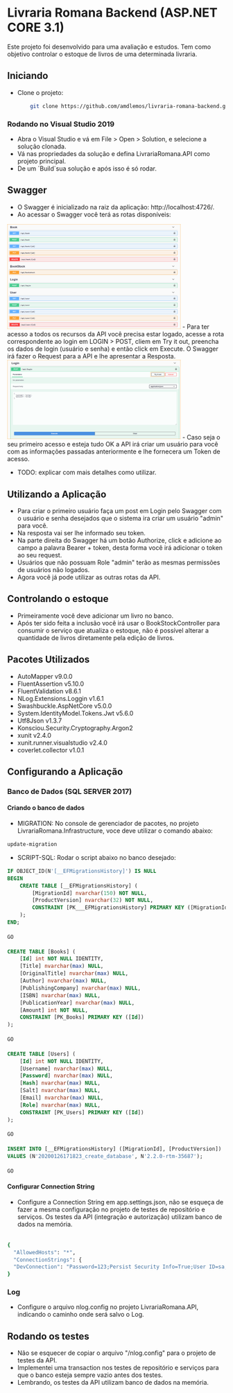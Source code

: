# Livraria Romana Backend (ASP.NET CORE 3.1)
Este projeto foi desenvolvido para uma avaliação e estudos. Tem como objetivo controlar o estoque de livros de uma determinada livraria. 

## Iniciando
- Clone o projeto:
    ```bash
        git clone https://github.com/amdlemos/livraria-romana-backend.git
    ```
### Rodando no Visual Studio 2019
- Abra o Visual Studio e vá em File > Open > Solution, e selecione a solução clonada.
- Vá nas propriedades da solução e defina LivrariaRomana.API como projeto principal.
- De um ´Build´sua solução e após isso é só rodar. 

## Swagger
- O Swagger é inicializado na raiz da aplicação: http://localhost:4726/. 
- Ao acessar o Swagger você terá as rotas disponíveis: 
<img src="images/swagger_01.png" width="400">
- Para ter acesso a todos os recursos da API você precisa estar logado, acesse a rota correspondente ao login em LOGIN > POST, cliem em Try it out, preencha os dados de login (usuário e senha) e então click em Execute. O Swagger irá fazer o Request para  a API e lhe apresentar a Resposta. 
<img src="images/swagger_02.png" width="400">
- Caso seja o seu primeiro acesso e esteja tudo OK a API irá criar um usuário para você com as informações passadas anteriormente e lhe fornecera um Token de acesso. 

- TODO: explicar com mais detalhes como utilizar.

## Utilizando a Aplicação
- Para criar o primeiro usuário faça um post em Login pelo Swagger com o usuário e senha desejados que o sistema ira criar um usuário "admin" para você. 
- Na resposta vai ser lhe informado seu token.
- Na parte direita do Swagger há um botão Authorize, click e adicione ao campo a palavra Bearer + token, desta forma você irá adicionar o token ao seu request.
- Usuários que não possuam Role "admin" terão as mesmas permissões de usuários não logados.
- Agora você já pode utilizar as outras rotas da API.   

## Controlando o estoque
- Primeiramente você deve adicionar um livro no banco.
- Após ter sido feita a inclusão você irá usar o BookStockController para consumir o serviço que atualiza o estoque, não é possível alterar a quantidade de livros diretamente pela edição de livros. 

## Pacotes Utilizados
- AutoMapper v9.0.0
- FluentAssertion v5.10.0
- FluentValidation v8.6.1
- NLog.Extensions.Loggin v1.6.1
- Swashbuckle.AspNetCore v5.0.0
- System.IdentityModel.Tokens.Jwt v5.6.0
- Utf8Json v1.3.7
- Konsciou.Security.Cryptography.Argon2
- xunit v2.4.0
- xunit.runner.visualstudio v2.4.0
- coverlet.collector v1.0.1  

## Configurando a Aplicação
### Banco de Dados (SQL SERVER 2017)
#### Criando o banco de dados

- MIGRATION: No console de gerenciador de pacotes, no projeto LivrariaRomana.Infrastructure, voce deve utilizar o comando abaixo:
```bash
update-migration
```
- SCRIPT-SQL: Rodar o script abaixo no banco desejado:
```sql
IF OBJECT_ID(N'[__EFMigrationsHistory]') IS NULL
BEGIN
    CREATE TABLE [__EFMigrationsHistory] (
        [MigrationId] nvarchar(150) NOT NULL,
        [ProductVersion] nvarchar(32) NOT NULL,
        CONSTRAINT [PK___EFMigrationsHistory] PRIMARY KEY ([MigrationId])
    );
END;

GO

CREATE TABLE [Books] (
    [Id] int NOT NULL IDENTITY,
    [Title] nvarchar(max) NULL,
    [OriginalTitle] nvarchar(max) NULL,
    [Author] nvarchar(max) NULL,
    [PublishingCompany] nvarchar(max) NULL,
    [ISBN] nvarchar(max) NULL,
    [PublicationYear] nvarchar(max) NULL,
    [Amount] int NOT NULL,
    CONSTRAINT [PK_Books] PRIMARY KEY ([Id])
);

GO

CREATE TABLE [Users] (
    [Id] int NOT NULL IDENTITY,
    [Username] nvarchar(max) NULL,
    [Password] nvarchar(max) NULL,
    [Hash] nvarchar(max) NULL,
    [Salt] nvarchar(max) NULL,
    [Email] nvarchar(max) NULL,
    [Role] nvarchar(max) NULL,
    CONSTRAINT [PK_Users] PRIMARY KEY ([Id])
);

GO

INSERT INTO [__EFMigrationsHistory] ([MigrationId], [ProductVersion])
VALUES (N'20200126171823_create_database', N'2.2.0-rtm-35687');

GO
```

#### Configurar Connection String
- Configure a Connection String em app.settings.json, não se esqueça de fazer a mesma configuração no projeto de testes de repositório e serviços. Os testes da API (integração e autorização) utilizam banco de dados na memória.
  
```bash

{  
  "AllowedHosts": "*",
  "ConnectionStrings": {
  "DevConnection": "Password=123;Persist Security Info=True;User ID=sa;Initial Catalog=LivrariaRomana;Data Source=PC_ALAN"
}
```

### Log
- Configure o arquivo nlog.config no projeto LivrariaRomana.API, indicando o caminho onde será salvo o Log.  
 
## Rodando os testes
- Não se esquecer de copiar o arquivo "/nlog.config" para o projeto de testes da API.
- Implementei uma transaction nos testes de repositório e serviços para que o banco esteja sempre vazio antes dos testes. 
- Lembrando, os testes da API utilizam banco de dados na memória.
